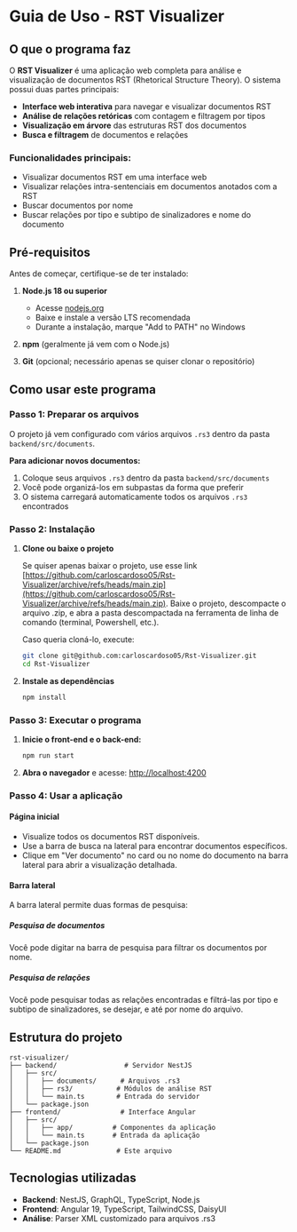 # Guia de Uso - RST Visualizer

## O que o programa faz

O **RST Visualizer** é uma aplicação web completa para análise e visualização de documentos RST (Rhetorical Structure Theory). O sistema possui duas partes principais:

- **Interface web interativa** para navegar e visualizar documentos RST
- **Análise de relações retóricas** com contagem e filtragem por tipos
- **Visualização em árvore** das estruturas RST dos documentos
- **Busca e filtragem** de documentos e relações

### Funcionalidades principais:

- Visualizar documentos RST em uma interface web
- Visualizar relações intra-sentenciais em documentos anotados com a RST
- Buscar documentos por nome
- Buscar relações por tipo e subtipo de sinalizadores e nome do documento

## Pré-requisitos

Antes de começar, certifique-se de ter instalado:

1. **Node.js 18 ou superior**

   - Acesse [nodejs.org](https://nodejs.org/)
   - Baixe e instale a versão LTS recomendada
   - Durante a instalação, marque "Add to PATH" no Windows

2. **npm** (geralmente já vem com o Node.js)

3. **Git** (opcional; necessário apenas se quiser clonar o repositório)

## Como usar este programa

### Passo 1: Preparar os arquivos

O projeto já vem configurado com vários arquivos `.rs3` dentro da pasta `backend/src/documents`.

**Para adicionar novos documentos:**

1. Coloque seus arquivos `.rs3` dentro da pasta `backend/src/documents`
2. Você pode organizá-los em subpastas da forma que preferir
3. O sistema carregará automaticamente todos os arquivos `.rs3` encontrados

### Passo 2: Instalação

1. **Clone ou baixe o projeto**

    Se quiser apenas baixar o projeto, use esse link [https://github.com/carloscardoso05/Rst-Visualizer/archive/refs/heads/main.zip](https://github.com/carloscardoso05/Rst-Visualizer/archive/refs/heads/main.zip). Baixe o projeto, descompacte o arquivo .zip, e abra a pasta descompactada na ferramenta de linha de comando (terminal, Powershell, etc.).

    Caso queria cloná-lo, execute:

   ```bash
   git clone git@github.com:carloscardoso05/Rst-Visualizer.git
   cd Rst-Visualizer
   ```

2. **Instale as dependências**

   ```bash
   npm install
   ```

### Passo 3: Executar o programa

1. **Inicie o front-end e o back-end:**

   ```bash
   npm run start
   ```

2. **Abra o navegador** e acesse: [http://localhost:4200](http://localhost:4200)

### Passo 4: Usar a aplicação

#### Página inicial

- Visualize todos os documentos RST disponíveis.
- Use a barra de busca na lateral para encontrar documentos específicos.
- Clique em "Ver documento" no card ou no nome do documento na barra lateral para abrir a visualização detalhada.

#### Barra lateral
A barra lateral permite duas formas de pesquisa:

##### Pesquisa de documentos
Você pode digitar na barra de pesquisa para filtrar os documentos por nome.

##### Pesquisa de relações
Você pode pesquisar todas as relações encontradas e filtrá-las por tipo e subtipo de sinalizadores, se desejar, e até por nome do arquivo.


## Estrutura do projeto

```
rst-visualizer/
├── backend/                 # Servidor NestJS
│   ├── src/
│   │   ├── documents/      # Arquivos .rs3
│   │   ├── rs3/           # Módulos de análise RST
│   │   └── main.ts        # Entrada do servidor
│   └── package.json
├── frontend/               # Interface Angular
│   ├── src/
│   │   ├── app/          # Componentes da aplicação
│   │   └── main.ts       # Entrada da aplicação
│   └── package.json
└── README.md              # Este arquivo
```

## Tecnologias utilizadas

- **Backend**: NestJS, GraphQL, TypeScript, Node.js
- **Frontend**: Angular 19, TypeScript, TailwindCSS, DaisyUI
- **Análise**: Parser XML customizado para arquivos .rs3
